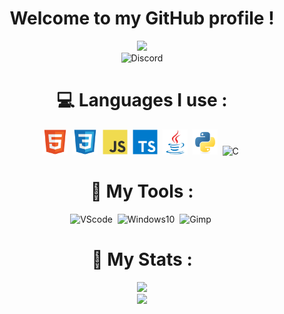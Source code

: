 <h1 align="center">Welcome to my GitHub profile !</h1>
<div align="center" ><img src="https://media.giphy.com/media/v1.Y2lkPTc5MGI3NjExbHVnMWptaXVvemlkeWtqMDIyeDZ5NXJtb3c1cjVuOGhpb3FxN2M2NiZlcD12MV9pbnRlcm5hbF9naWZfYnlfaWQmY3Q9Zw/z6TMaaNJKIAX6/giphy.gif"/></div>

<div align="center" >
  
<div id="header" align="center">
  </div>
  <div id="badges" align="center">
    <img src="https://custom-icon-badges.demolab.com/badge/Discord-Zakinane-gray.svg?logo=discord&logoColor=black" alt="Discord">
  </div>
  
 # 💻 Languages I use :

  <div align="center">
  <img src="https://github.com/devicons/devicon/blob/master/icons/html5/html5-original.svg" title="HTML5" alt="HTML" width="40" height="40"/>&nbsp;
  <img src="https://github.com/devicons/devicon/blob/master/icons/css3/css3-original.svg"  title="CSS3" alt="CSS" width="40" height="40"/>&nbsp;
  <img src="https://github.com/devicons/devicon/blob/master/icons/javascript/javascript-original.svg" title="JavaScript" alt="JavaScript" width="40" height="40"/>&nbsp;
  <img src="https://github.com/devicons/devicon/blob/master/icons/typescript/typescript-original.svg" title="TypeScript" alt="TypeScript" width="40" height="40"/>&nbsp;
  <img src="https://github.com/devicons/devicon/blob/master/icons/java/java-original.svg" title="Java" alt="Java" width="40" height="40"/>&nbsp;
  <img src="https://github.com/devicons/devicon/blob/master/icons/python/python-original.svg" title="Python" alt="Python" width="40" height="40"/>&nbsp;
  <img src="https://cdn.jsdelivr.net/gh/devicons/devicon@latest/icons/c/c-original.svg" title="C" alt="C" width="40" height="40"/>&nbsp;
</div>

# 🧰 My Tools :

<div align="center">
    <img src="https://cdn.jsdelivr.net/gh/devicons/devicon@latest/icons/vscode/vscode-original.svg" title="VScode" alt="VScode" width="40" height="40"/>&nbsp;
     <img src="https://cdn.jsdelivr.net/gh/devicons/devicon@latest/icons/windows8/windows8-original.svg" title="Windows10" alt="Windows10" width="40" height="40">&nbsp;
    <img src="https://cdn.jsdelivr.net/gh/devicons/devicon@latest/icons/gimp/gimp-original.svg" title="Gimp" alt="Gimp" width="40" height="40">&nbsp;
</div>


# 🤡 My Stats :

<div align="center">
  <img src="http://github-readme-streak-stats.herokuapp.com?user=Zakinane&theme=dark&background=000000"/>
  </br>
 <img src="https://github-readme-stats.vercel.app/api/top-langs/?username=Zakinane&theme=dark&background=000000"/>
</div>
